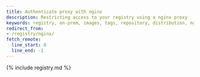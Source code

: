 ```yaml
---
title: Authenticate proxy with nginx
description: Restricting access to your registry using a nginx proxy
keywords: registry, on-prem, images, tags, repository, distribution, nginx, proxy, authentication, TLS, recipe, advanced
redirect_from:
- /registry/nginx/
fetch_remote:
  line_start: 8
  line_end: -1
---
```


{% include registry.md %}
